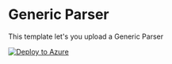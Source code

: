 # Generic Parser

This template let's you upload a Generic Parser

[![Deploy to Azure](https://aka.ms/deploytoazurebutton)](https://portal.azure.com/#create/Microsoft.Template/uri/https%3A%2F%2Fraw.githubusercontent.com%2FAzure%2FAzure-Sentinel%2Fdev%2FNormalization%2FParsers%2FNormalized%20Schema%20-%20Authentication%2FGenericParser.json)
